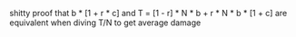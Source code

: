 shitty proof that b * [1 + r * c] and T = [1 - r] * N * b + r * N * b * [1 + c] are equivalent when diving T/N to get average damage
